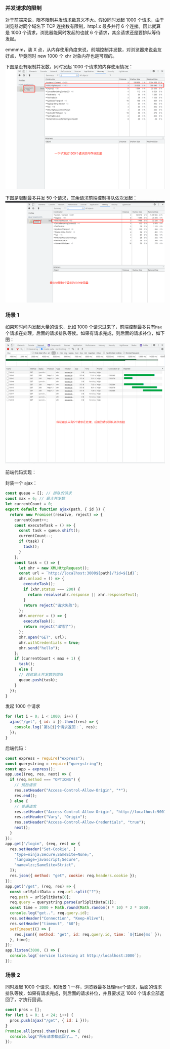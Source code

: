 ### 并发请求的限制

对于前端来说，限不限制并发请求数意义不大。假设同时发起 1000 个请求，由于浏览器对同个域名下 TCP 连接数有限制，http1.x 最多并行 6 个连接。因此就算是 1000 个请求，浏览器能同时发起的也就 6 个请求，其余请求还是要排队等待发起。

emmmm，装 X 点，从内存使用角度来说，前端控制并发数，对浏览器来说会友好点，毕竟同时 new 1000 个 xhr 对象内存也是可观的。

下图是没有限制并发数，同时发起 1000 个请求的内存使用情况：
![image](../../imgs/request.jpg)

下图是限制最多并发 50 个请求，其余请求前端控制排队依次发起：
![image](../../imgs/request03.jpg)

### 场景 1

如果短时间内发起大量的请求，比如 1000 个请求过来了，前端控制最多只有`Max`个请求在处理，后面的请求排队等候。如果有请求完成，则后面的请求补位，如下图：
![image](../../imgs/request01.png)

前端代码实现：

封装一个 ajax：

```js
const queue = []; // 排队的请求
const max = 6; // 最大并发数
let currentCount = 0;
export default function ajax(path, { id }) {
  return new Promise((resolve, reject) => {
    currentCount++;
    const executeTask = () => {
      const task = queue.shift();
      currentCount--;
      if (task) {
        task();
      }
    };
    const task = () => {
      let xhr = new XMLHttpRequest();
      const url = `http://localhost:3000${path}/?id=${id}`;
      xhr.onload = () => {
        executeTask();
        if (xhr.status === 200) {
          return resolve(xhr.response || xhr.responseText);
        }
        return reject("请求失败");
      };
      xhr.onerror = () => {
        executeTask();
        return reject("出错了");
      };
      xhr.open("GET", url);
      xhr.withCredentials = true;
      xhr.send("hello");
    };
    if (currentCount < max + 1) {
      task();
    } else {
      // 超过最大并发数则排队
      queue.push(task);
    }
  });
}
```

发起 1000 个请求

```js
for (let i = 0; i < 1000; i++) {
  ajax("/get", { id: i }).then((res) => {
    console.log(`第${i}个请求返回：`, res);
  });
}
```

后端代码：

```js
const express = require("express");
const querystring = require("querystring");
const app = express();
app.use((req, res, next) => {
  if (req.method === "OPTIONS") {
    // 预检请求
    res.setHeader("Access-Control-Allow-Origin", "*");
    res.end();
  } else {
    // 普通请求
    res.setHeader("Access-Control-Allow-Origin", "http://localhost:9001");
    res.setHeader("Vary", "Origin");
    res.setHeader("Access-Control-Allow-Credentials", "true");
    next();
  }
});
app.get("/login", (req, res) => {
  res.setHeader("Set-Cookie", [
    "type=ninja;Secure;SameSite=None;",
    "language=javascript;Secure",
    "name=lzc;SameSite=Strict",
  ]);
  res.json({ method: "get", cookie: req.headers.cookie });
});
app.get("/get", (req, res) => {
  const urlSplitData = req.url.split("?");
  req.path = urlSplitData[0];
  req.query = querystring.parse(urlSplitData[1]);
  const time = 3000 + Math.round(Math.random() * 10) * 2 * 1000;
  console.log("get..", req.query.id);
  res.setHeader("Connection", "Keep-Alive");
  res.setHeader("timeout", "60");
  setTimeout(() => {
    res.json({ method: "get", id: req.query.id, time: `${time}ms` });
  }, time);
});
app.listen(3000, () => {
  console.log(`service listening at http://localhost:3000`);
});
```

### 场景 2

同时发起 1000 个请求，和场景 1 一样，浏览器最多处理`Max`个请求，后面的请求排队等候，如果有请求完成，则后面的请求补位，并且要求这 1000 个请求全部返回了，才执行回调。

```js
const pros = [];
for (let i = 0; i < 24; i++) {
  pros.push(ajax("/get", { id: i }));
}
Promise.all(pros).then((res) => {
  console.log("所有请求都返回了。。", res);
});
```
